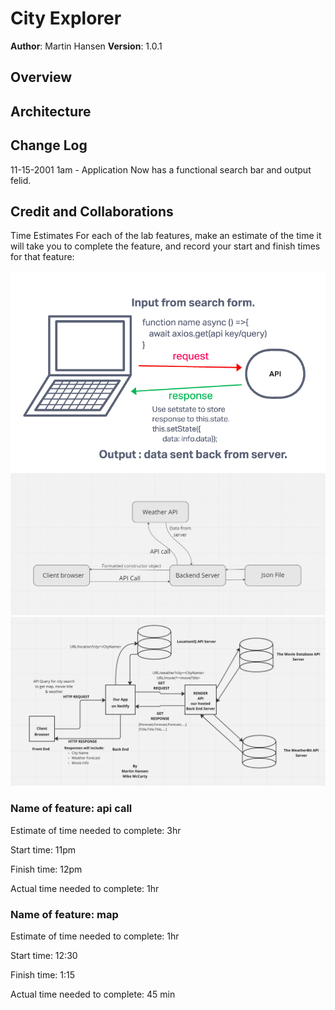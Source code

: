 # City Explorer

**Author**: Martin Hansen
**Version**: 1.0.1

## Overview
<!-- Provide a high level overview of what this application is and why you are building it, beyond the fact that it's an assignment for this class. (i.e. What's your problem domain?) -->


## Architecture
<!-- Provide a detailed description of the application design. What technologies (languages, libraries, etc) you're using, and any other relevant design information. -->

## Change Log

11-15-2001 1am - Application Now has a functional search bar and output felid.

## Credit and Collaborations
<!-- Give credit (and a link) to other people or resources that helped you build this application. -->
Time Estimates
For each of the lab features, make an estimate of the time it will take you to complete the feature, and record your start and finish times for that feature:

![Data Flow Diagram](./public/api-diagram.png)
![Data Flow Diagram](./public/diagram-apicall.jpg)
![Data Flow Diagram](./public/Screenshot%202022-11-17%20at%2012.57.24%20PM.png)

### Name of feature: api call

Estimate of time needed to complete: 3hr

Start time: 11pm

Finish time: 12pm

Actual time needed to complete: 1hr

### Name of feature: map

Estimate of time needed to complete: 1hr

Start time: 12:30

Finish time: 1:15

Actual time needed to complete: 45 min

